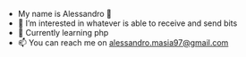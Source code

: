 - My name is Alessandro 👋 
- 👀 I’m interested in whatever is able to receive and send bits
- 🌱 Currently learning php
- 📫 You can reach me on alessandro.masia97@gmail.com

